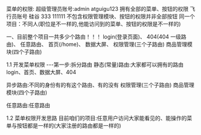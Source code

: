 菜单的权限:
超级管理员账号:admin atguigu123 拥有全部的菜单、按钮的权限
飞行员账号 硅谷 333 111111 不包含权限管理模块、按钮的权限并非全部按钮
同一个项目：不同人(职位是不一样的,他能访问到的菜单、按钮的权限是不一样的)

一、目前整个项目一共多少个路由！！！
login(登录页面)、
404(404 一级路由)、
任意路由、
首页(/home)、
数据大屏、
权限管理(三个子路由)
商品管理模块(四个子路由)

1.1 开发菜单权限
---第一步:拆分路由
静态(常量)路由:大家都可以拥有的路由
login、首页、数据大屏、404

异步路由:不同的身份有的有这个路由、有的没有
权限管理(三个子路由)
商品管理模块(四个子路由)

任意路由:任意路由

1.2 菜单权限开发思路
目前咱们的项目:任意用户访问大家能看见的、能操作的菜单与按钮都是一样的(大家注册的路由都是一样的)
